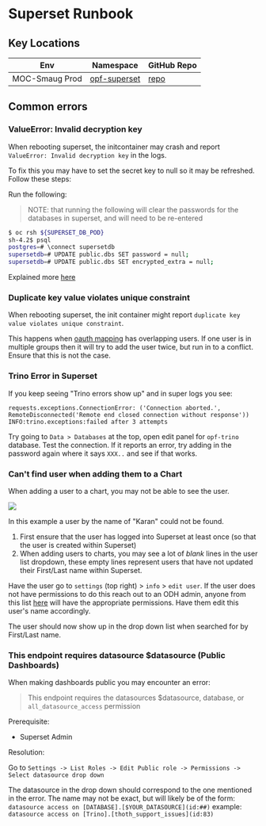 # Superset Runbook

## Key Locations

| Env            | Namespace                | GitHub Repo  |
| -------------- | ------------------------ | ------------ |
| MOC-Smaug Prod | [opf-superset][superset] | [repo][repo] |

## Common errors

### ValueError: Invalid decryption key

When rebooting superset, the initcontainer may crash and report `ValueError: Invalid decryption key` in the logs.

To fix this you may have to set the secret key to null so it may be refreshed. Follow these steps:

Run the following:

> NOTE: that running the following will clear the passwords for the databases in superset, and will need to be re-entered

```bash
$ oc rsh ${SUPERSET_DB_POD}
sh-4.2$ psql
postgres=# \connect supersetdb
supersetdb=# UPDATE public.dbs SET password = null;
supersetdb=# UPDATE public.dbs SET encrypted_extra = null;
```

Explained more [here][1]

### Duplicate key value violates unique constraint

When rebooting superset, the init container might report `duplicate key value violates unique constraint`.

This happens when [oauth mapping][oauth-mapping] has overlapping users. If one user is in multiple groups then it will
try to add the user twice, but run in to a conflict. Ensure that this is not the case.

### Trino Error in Superset

If you keep seeing "Trino errors show up" and in super logs you see:
```
requests.exceptions.ConnectionError: ('Connection aborted.', RemoteDisconnected('Remote end closed connection without response'))
INFO:trino.exceptions:failed after 3 attempts
```
Try going to `Data > Databases` at the top, open edit panel for `opf-trino` database. Test the connection.
If it reports an error, try adding in the password again where it says `XXX..` and see if that works.

### Can't find user when adding them to a Chart

When adding a user to a chart, you may not be able to see the user.

![](img/nouser.png)

In this example a user by the name of "Karan" could not be found.

1. First ensure that the user has logged into Superset at least once (so that the user is created within Superset)
2. When adding users to charts, you may see a lot of _blank_ lines in the user list dropdown, these empty lines
represent users that have not updated their First/Last name within Superset.

Have the user go to `settings` (top right) > `info` > `edit user`. If the user does not have permissions to do this
reach out to an ODH admin, anyone from this list [here][odhadmin] will have the appropriate permissions. Have them
edit this user's name accordingly.

The user should now show up in the drop down list when searched for by First/Last name.

### This endpoint requires datasource $datasource  (Public Dashboards)

When making dashboards public you may encounter an error:

> This endpoint requires the datasources $datasource, database, or `all_datasource_access` permission

Prerequisite:

* Superset Admin

Resolution:

Go to `Settings -> List Roles -> Edit Public role -> Permissions -> Select datasource drop down`

The datasource in the drop down should correspond to the one mentioned in the error. The name may not be exact, but
will likely be of the form: `datasource access on [DATABASE].[$YOUR_DATASOURCE](id:##)` example:
`datasource access on [Trino].[thoth_support_issues](id:83)`

[oauth-mapping]: https://github.com/operate-first/odh-manifests/blob/smaug-v1.1.1/superset/base/secret.yaml#L29
[superset]: https://superset.operate-first.cloud
[repo]: https://github.com/operate-first/apps/tree/master/kfdefs/overlays/moc/smaug/opf-superset
[1]: https://github.com/operate-first/SRE/issues/408
[odhadmin]: https://github.com/operate-first/apps/blob/master/cluster-scope/base/user.openshift.io/groups/odh-admin/group.yaml#L5
